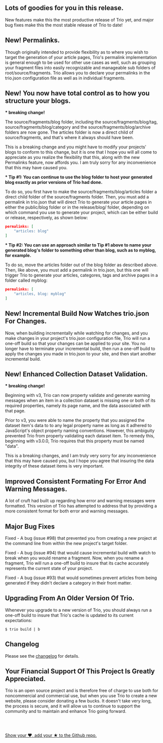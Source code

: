 <!--
template: articlepage
title: "Trio v3.0.0: Permalinkns And Other Goodies | Trio Blog"
appendToTarget: true
category: releases
tag: v3.0.0
articleTitle: "Trio v3.0.0: Permalinkns And Other Goodies"
activeHeaderItem: 3
-->
## Lots of goodies for you in this release.

New features make this the most productive release of Trio yet, and major bug fixes make this the most stable release of Trio to date!
<!-- end -->

## New! Permalinks.

Though originally intended to provide flexibility as to where you wish to target the generation of your article pages, Trio's permalink implementation is general enough to be used for other use cases as well, such as grouping your fragment files into easily recognizable and manageable sub folders of root/source/fragments. Trio allows you to declare your permalinks in the trio.json configuration file as well as in individual fragments.

## New! You now have total control as to how you structure your blogs.

__* breaking change!__

The source/fragments/blog folder, including the source/fragments/blog/tag, source/fragments/blog/category and the source/fragments/blog/archive folders are now gone. The articles folder is now a direct child of source/fragments, and that's where it always should have been.

This is a breaking change and you might have to modify your projects' blogs to conform to this change, but it is one that I hope you will all come to appreciate as you realize the flexibility that this, along with the new Permalinks feature, now affords you. I am truly sorry for any inconvenience that this may have caused you.

__* Tip #1: You can continue to use the blog folder to host your generated blog exactly as prior versions of Trio had done.__

To do so, you first have to make the source/fragments/blog/articles folder a direct child folder of the source/fragments folder. Then, you must add a permalink in trio.json that will direct Trio to generate your article pages in either the public/blog folder or in the release/blog/ folder, depending on which command you use to generate your project, which can be either build or release, respectively, as shown below:

```json
permalinks: [
    "articles: blog"
]
```

__* Tip #2: You can use an approach similar to Tip #1 above to name your generated blog's folder to something other than blog, such as to myblog, for example.__

To do so, move the articles folder out of the blog folder as described above. Then, like above, you must add a permalink in trio.json, but this one will trigger Trio to generate your articles, categores, tags and archive pages in a folder called myblog:

```json
permalinks: [
    "articles, blog: myblog"
]
```

## New! Incremental Build Now Watches trio.json For Changes.

Now, when building incrementally while watching for changes, and you make changes in your project's trio.json configuration file, Trio will run a one-off build so that your changes can be applied to your site. You no longer have to terminate your incremental build, then run a one-off build to apply the changes you made in trio.json to your site, and then start another incremental build.

## New! Enhanced Collection Dataset Validation.

__* breaking change!__

Beginning with v3, Trio can now property validate and generate warning messages when an item in a collection dataset is missing one or both of its required properties, namely its page name, and the data associated with that page.

Prior to v3, you were able to name the property that you assigned the dataset item's data to to any legal property name as long as it adhered to JavaScript's object property naming conventions. However, this ambiguity prevented Trio from property validating each dataset item. To remedy this, beginning with v3.0.0, Trio requires that this property must be named "data".

This is a breaking changes, and I am truly very sorry for any inconvenience that this may have caused you, but I hope you agree that insuring the data integrity of these dataset items is very important.

## Improved Consistent Formating For Error And Warning Messages.

A lot of cruft had built up regarding how error and warning messages were formatted. This version of Trio has attempted to address that by providing a more consistent format for both error and warning messages.

## Major Bug Fixes

Fixed - A bug (issue #98) that prevented you from creating a new project at the command line from within the new project's target folder.

Fixed - A bug (issue #94) that would cause incremental build with watch to break when you would rename a fragment. Now, when you rename a fragment, Trio will run a one-off build to insure that its cache accurately represents the current state of your project.

Fixed - A bug (issue #93) that would sometimes prevent articles from being generated if they didn't declare a category in their front matter.

## Upgrading From An Older Version Of Trio.

Whenever you upgrade to a new version of Trio, you should always run a one-off build to insure that Trio's cache is updated to its current expectations:

```
$ trio build | b
```

## Changelog
Please see the <a target="_blank" href="https://github.com/4awpawz/trio/tree/master#v300">changelog</a> for details.

## Your Financial Support Of This Project Is Greatly Appreciated.

<p>Trio is an open source project and is therefore free of charge to use both for noncommercial and commercial use, but when you use Trio to create a new website, please consider donating a few bucks. It doesn't take very long, the process is secure, and it will allow us to continue to support the community and to maintain and enhance Trio going forward.</p>
<br>
<div data-trio-include="paypaldonatebutton.html"></div>
<br>
<p><a target="_blank" href="https://github.com/4awpawz/trio">Show your ❤️, add your ★ to the Github repo.</a></p>
